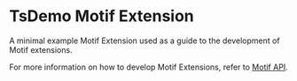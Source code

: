 # TsDemo Motif Extension

A minimal example Motif Extension used as a guide to the development of Motif extensions.

For more information on how to develop Motif Extensions, refer to [Motif API](https://plxtra.org/motif-api/Overview/).